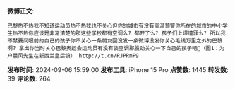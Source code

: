 **微博正文**: 
```
巴黎热不热我不知道运动员热不热我也不关心但你的城市有没有高温预警你所在的城市的中小学生热不热你应该是非常清楚的那这些学校都有空调么? 都开了么? 孩子们上课遭罪么? 所以我不禁要问眼前的自己的孩子你不关心一条朋友圈没发一条微博没发你关心毛线万里之外的巴黎啊? 拿出你当时关心巴黎奥运会运动员有没有装空调那股劲关心一下自己的孩子吧🙏（图1：为户晨风先生在新西兰皇后镇） http://t.cn/RJPRmF9
```
**发布时间**: 2024-09-06 15:59:00
**发布工具**: iPhone 15 Pro
**点赞数**: 1445
**转发数**: 39
**评论数**: 264
